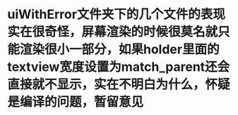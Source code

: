 ##
# uiWithError文件夹下的几个文件的表现实在很奇怪，屏幕渲染的时候很莫名就只能渲染很小一部分，如果holder里面的textview宽度设置为match_parent还会直接就不显示，实在不明白为什么，怀疑是编译的问题，暂留意见
##